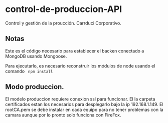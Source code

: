 ﻿# control-de-produccion-API


Control y gestión de la proucción. Carrduci Corporativo. 



## Notas

Este es el código necesario para establecer el backen conectado a MongoDB usando Mongoose.

Para ejecutarlo, es necesario reconstruir los módulos de node usando el comando ``` npm install```


## Modo produccion.

El modelo produccion requiere conexion ssl para funcionar. El la carpeta certificados estan los necesarios para desplegarlo bajo la ip 192.168.1.149. El rootCA.pem se debe instalar en cada equipo para no tener problemas con la camara aunque por lo pronto solo funciona con FireFox. 
